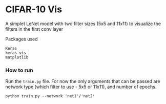# CIFAR-10 Vis

A simplet LeNet model with two filter sizes (5x5 and 11x11) to visualize the filters in the first conv layer


Packages used

```
Keras
keras-vis
matplotlib
```

### How to run

Run the `train.py` file. For now the only arguments that can be passed are network type (which filter to use - 5x5 or 11x11), and number of epochs.
```
python train.py --network 'net1'/'net2'
```


